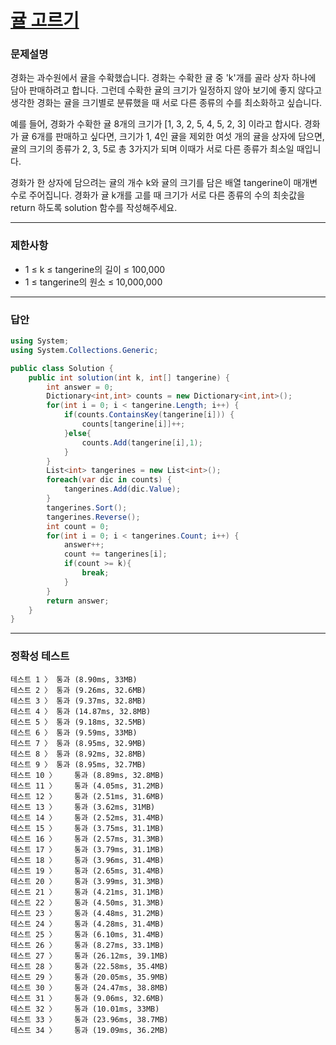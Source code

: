 # <a href="https://school.programmers.co.kr/learn/courses/30/lessons/138476">귤 고르기</a>

### 문제설명

경화는 과수원에서 귤을 수확했습니다. 경화는 수확한 귤 중 'k'개를 골라 상자 하나에 담아 판매하려고 합니다. 그런데 수확한 귤의 크기가 일정하지 않아 보기에 좋지 않다고 생각한 경화는 귤을 크기별로 분류했을 때 서로 다른 종류의 수를 최소화하고 싶습니다.

예를 들어, 경화가 수확한 귤 8개의 크기가 [1, 3, 2, 5, 4, 5, 2, 3] 이라고 합시다. 경화가 귤 6개를 판매하고 싶다면, 크기가 1, 4인 귤을 제외한 여섯 개의 귤을 상자에 담으면, 귤의 크기의 종류가 2, 3, 5로 총 3가지가 되며 이때가 서로 다른 종류가 최소일 때입니다.

경화가 한 상자에 담으려는 귤의 개수 k와 귤의 크기를 담은 배열 tangerine이 매개변수로 주어집니다. 경화가 귤 k개를 고를 때 크기가 서로 다른 종류의 수의 최솟값을 return 하도록 solution 함수를 작성해주세요.

***

### 제한사항

 - 1 ≤ k ≤ tangerine의 길이 ≤ 100,000
 - 1 ≤ tangerine의 원소 ≤ 10,000,000

***

### 답안
``` csharp
using System;
using System.Collections.Generic;

public class Solution {
    public int solution(int k, int[] tangerine) {
        int answer = 0;
        Dictionary<int,int> counts = new Dictionary<int,int>();
        for(int i = 0; i < tangerine.Length; i++) {
            if(counts.ContainsKey(tangerine[i])) {
                counts[tangerine[i]]++;
            }else{
                counts.Add(tangerine[i],1);
            }
        }
        List<int> tangerines = new List<int>();
        foreach(var dic in counts) {
            tangerines.Add(dic.Value);
        }
        tangerines.Sort();
        tangerines.Reverse();
        int count = 0;
        for(int i = 0; i < tangerines.Count; i++) {
            answer++;
            count += tangerines[i];
            if(count >= k){
                break;
            }
        }
        return answer;
    }
}
```

***

### 정확성 테스트
```
테스트 1 〉	통과 (8.90ms, 33MB)
테스트 2 〉	통과 (9.26ms, 32.6MB)
테스트 3 〉	통과 (9.37ms, 32.8MB)
테스트 4 〉	통과 (14.87ms, 32.8MB)
테스트 5 〉	통과 (9.18ms, 32.5MB)
테스트 6 〉	통과 (9.59ms, 33MB)
테스트 7 〉	통과 (8.95ms, 32.9MB)
테스트 8 〉	통과 (8.92ms, 32.8MB)
테스트 9 〉	통과 (8.95ms, 32.7MB)
테스트 10 〉	통과 (8.89ms, 32.8MB)
테스트 11 〉	통과 (4.05ms, 31.2MB)
테스트 12 〉	통과 (2.51ms, 31.6MB)
테스트 13 〉	통과 (3.62ms, 31MB)
테스트 14 〉	통과 (2.52ms, 31.4MB)
테스트 15 〉	통과 (3.75ms, 31.1MB)
테스트 16 〉	통과 (2.57ms, 31.3MB)
테스트 17 〉	통과 (3.79ms, 31.1MB)
테스트 18 〉	통과 (3.96ms, 31.4MB)
테스트 19 〉	통과 (2.65ms, 31.4MB)
테스트 20 〉	통과 (3.99ms, 31.3MB)
테스트 21 〉	통과 (4.21ms, 31.1MB)
테스트 22 〉	통과 (4.50ms, 31.3MB)
테스트 23 〉	통과 (4.48ms, 31.2MB)
테스트 24 〉	통과 (4.28ms, 31.4MB)
테스트 25 〉	통과 (6.10ms, 31.4MB)
테스트 26 〉	통과 (8.27ms, 33.1MB)
테스트 27 〉	통과 (26.12ms, 39.1MB)
테스트 28 〉	통과 (22.58ms, 35.4MB)
테스트 29 〉	통과 (20.05ms, 35.9MB)
테스트 30 〉	통과 (24.47ms, 38.8MB)
테스트 31 〉	통과 (9.06ms, 32.6MB)
테스트 32 〉	통과 (10.01ms, 33MB)
테스트 33 〉	통과 (23.96ms, 38.7MB)
테스트 34 〉	통과 (19.09ms, 36.2MB)
```